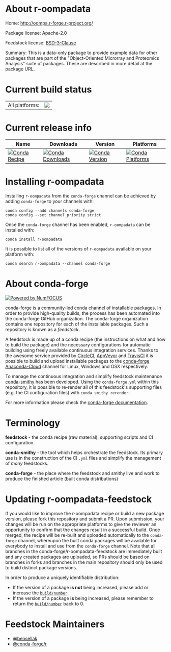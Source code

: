 About r-oompadata
=================

Home: http://oompa.r-forge.r-project.org/

Package license: Apache-2.0

Feedstock license: [BSD-3-Clause](https://github.com/conda-forge/r-oompadata-feedstock/blob/master/LICENSE.txt)

Summary: This is a data-only package to provide example data for other packages that are part of the "Object-Oriented Microrray and Proteomics Analysis" suite of packages. These are described in more detail at the package URL.

Current build status
====================


<table><tr><td>All platforms:</td>
    <td>
      <a href="https://dev.azure.com/conda-forge/feedstock-builds/_build/latest?definitionId=4272&branchName=master">
        <img src="https://dev.azure.com/conda-forge/feedstock-builds/_apis/build/status/r-oompadata-feedstock?branchName=master">
      </a>
    </td>
  </tr>
</table>

Current release info
====================

| Name | Downloads | Version | Platforms |
| --- | --- | --- | --- |
| [![Conda Recipe](https://img.shields.io/badge/recipe-r--oompadata-green.svg)](https://anaconda.org/conda-forge/r-oompadata) | [![Conda Downloads](https://img.shields.io/conda/dn/conda-forge/r-oompadata.svg)](https://anaconda.org/conda-forge/r-oompadata) | [![Conda Version](https://img.shields.io/conda/vn/conda-forge/r-oompadata.svg)](https://anaconda.org/conda-forge/r-oompadata) | [![Conda Platforms](https://img.shields.io/conda/pn/conda-forge/r-oompadata.svg)](https://anaconda.org/conda-forge/r-oompadata) |

Installing r-oompadata
======================

Installing `r-oompadata` from the `conda-forge` channel can be achieved by adding `conda-forge` to your channels with:

```
conda config --add channels conda-forge
conda config --set channel_priority strict
```

Once the `conda-forge` channel has been enabled, `r-oompadata` can be installed with:

```
conda install r-oompadata
```

It is possible to list all of the versions of `r-oompadata` available on your platform with:

```
conda search r-oompadata --channel conda-forge
```


About conda-forge
=================

[![Powered by NumFOCUS](https://img.shields.io/badge/powered%20by-NumFOCUS-orange.svg?style=flat&colorA=E1523D&colorB=007D8A)](http://numfocus.org)

conda-forge is a community-led conda channel of installable packages.
In order to provide high-quality builds, the process has been automated into the
conda-forge GitHub organization. The conda-forge organization contains one repository
for each of the installable packages. Such a repository is known as a *feedstock*.

A feedstock is made up of a conda recipe (the instructions on what and how to build
the package) and the necessary configurations for automatic building using freely
available continuous integration services. Thanks to the awesome service provided by
[CircleCI](https://circleci.com/), [AppVeyor](https://www.appveyor.com/)
and [TravisCI](https://travis-ci.com/) it is possible to build and upload installable
packages to the [conda-forge](https://anaconda.org/conda-forge)
[Anaconda-Cloud](https://anaconda.org/) channel for Linux, Windows and OSX respectively.

To manage the continuous integration and simplify feedstock maintenance
[conda-smithy](https://github.com/conda-forge/conda-smithy) has been developed.
Using the ``conda-forge.yml`` within this repository, it is possible to re-render all of
this feedstock's supporting files (e.g. the CI configuration files) with ``conda smithy rerender``.

For more information please check the [conda-forge documentation](https://conda-forge.org/docs/).

Terminology
===========

**feedstock** - the conda recipe (raw material), supporting scripts and CI configuration.

**conda-smithy** - the tool which helps orchestrate the feedstock.
                   Its primary use is in the construction of the CI ``.yml`` files
                   and simplify the management of *many* feedstocks.

**conda-forge** - the place where the feedstock and smithy live and work to
                  produce the finished article (built conda distributions)


Updating r-oompadata-feedstock
==============================

If you would like to improve the r-oompadata recipe or build a new
package version, please fork this repository and submit a PR. Upon submission,
your changes will be run on the appropriate platforms to give the reviewer an
opportunity to confirm that the changes result in a successful build. Once
merged, the recipe will be re-built and uploaded automatically to the
`conda-forge` channel, whereupon the built conda packages will be available for
everybody to install and use from the `conda-forge` channel.
Note that all branches in the conda-forge/r-oompadata-feedstock are
immediately built and any created packages are uploaded, so PRs should be based
on branches in forks and branches in the main repository should only be used to
build distinct package versions.

In order to produce a uniquely identifiable distribution:
 * If the version of a package **is not** being increased, please add or increase
   the [``build/number``](https://docs.conda.io/projects/conda-build/en/latest/resources/define-metadata.html#build-number-and-string).
 * If the version of a package **is** being increased, please remember to return
   the [``build/number``](https://docs.conda.io/projects/conda-build/en/latest/resources/define-metadata.html#build-number-and-string)
   back to 0.

Feedstock Maintainers
=====================

* [@bensellak](https://github.com/bensellak/)
* [@conda-forge/r](https://github.com/conda-forge/r/)

